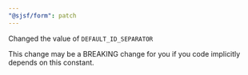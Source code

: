 ```yaml
---
"@sjsf/form": patch
---
```


Changed the value of `DEFAULT_ID_SEPARATOR`

This change may be a BREAKING change for you if you code implicitly depends on this constant.

